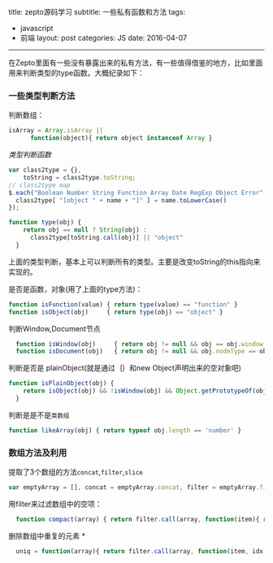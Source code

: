 title: zepto源码学习
subtitle: 一些私有函数和方法
tags:
- javascript
- 前端
layout: post
categories: JS
date: 2016-04-07
---

在Zepto里面有一些没有暴露出来的私有方法，有一些值得借鉴的地方，比如里面用来判断类型的type函数。大概纪录如下：

### 一些类型判断方法


判断数组：
``` js
isArray = Array.isArray ||
      function(object){ return object instanceof Array }
```

*类型判断函数*
``` js
var class2type = {},
    toString = class2type.toString;
// class2type map
$.each("Boolean Number String Function Array Date RegExp Object Error".split(" "), function(i, name) {
  class2type[ "[object " + name + "]" ] = name.toLowerCase()
});

function type(obj) {
    return obj == null ? String(obj) :
      class2type[toString.call(obj)] || "object"
  }
```
上面的类型判断，基本上可以判断所有的类型。主要是改变toString的this指向来实现的。

<!-- more -->



是否是函数，对象(用了上面的type方法)：
``` js
function isFunction(value) { return type(value) == "function" }
function isObject(obj)     { return type(obj) == "object" }
```


判断Window,Document节点
``` js
  function isWindow(obj)     { return obj != null && obj == obj.window }
  function isDocument(obj)   { return obj != null && obj.nodeType == obj.DOCUMENT_NODE }
```


判断是否是 plainObject(就是通过｛｝和new Object声明出来的空对象吧)
``` js
function isPlainObject(obj) {
    return isObject(obj) && !isWindow(obj) && Object.getPrototypeOf(obj) == Object.prototype
  }
```


判断是是不是`类数组`
``` js
function likeArray(obj) { return typeof obj.length == 'number' }
```

### 数组方法及利用

提取了3个数组的方法`concat`,`filter`,`slice`

``` js
var emptyArray = [], concat = emptyArray.concat, filter = emptyArray.filter, slice = emptyArray.slice;
```


用filter来过滤数组中的空项：

``` js
  function compact(array) { return filter.call(array, function(item){ return item != null }) }
```


删除数组中重复的元素 *

``` js
  uniq = function(array){ return filter.call(array, function(item, idx){ return array.indexOf(item) == idx }) }
```

